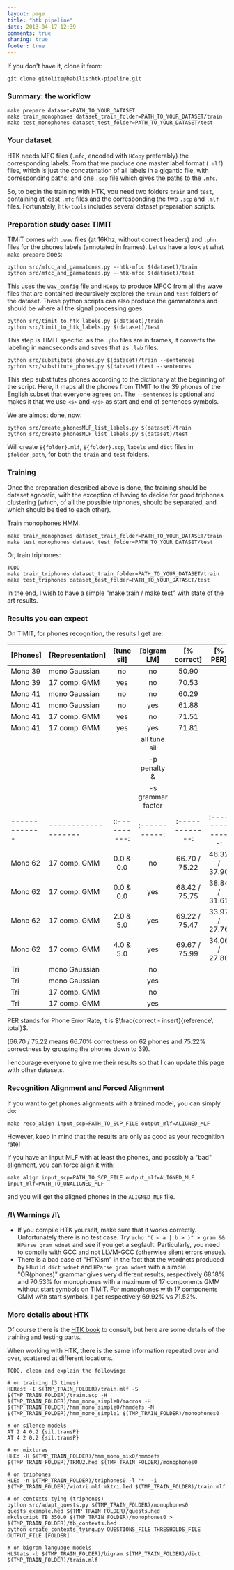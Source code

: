 ```yaml
---
layout: page
title: "htk pipeline"
date: 2013-04-17 12:39
comments: true
sharing: true
footer: true
---
```


If you don't have it, clone it from:

    git clone gitolite@habilis:htk-pipeline.git

### Summary: the workflow

    make prepare dataset=PATH_TO_YOUR_DATASET
    make train_monophones dataset_train_folder=PATH_TO_YOUR_DATASET/train
    make test_monophones dataset_test_folder=PATH_TO_YOUR_DATASET/test

### Your dataset

HTK needs MFC files (`.mfc`, encoded with `HCopy` preferably) the corresponding 
labels. From that we produce one master label format (`.mlf`) files, which is 
just the concatenation of all labels in a gigantic file, with corresponding 
paths; and one `.scp` file which gives the paths to the `.mfc`. 

So, to begin the training with HTK, you need two folders `train` and `test`, 
containing at least `.mfc` files and the corresponding the two `.scp` and 
`.mlf` files. Fortunately, `htk-tools` includes several dataset preparation 
scripts. 

### Preparation study case: TIMIT

TIMIT comes with `.wav` files (at 16Khz, without correct headers) and `.phn` 
files for the phones labels (annotated in frames). Let us have a look at 
what `make prepare` does:

    python src/mfcc_and_gammatones.py --htk-mfcc $(dataset)/train
    python src/mfcc_and_gammatones.py --htk-mfcc $(dataset)/test

This uses the `wav_config` file and `HCopy` to produce MFCC from all the wave 
files that are contained (recursively explore) the `train` and `test` folders 
of the dataset. These python scripts can also produce the gammatones and should 
be where all the signal processing goes.

	python src/timit_to_htk_labels.py $(dataset)/train
	python src/timit_to_htk_labels.py $(dataset)/test

This step is TIMIT specific: as the `.phn` files are in frames, it converts 
the labeling in nanoseconds and saves that as `.lab` files.

	python src/substitute_phones.py $(dataset)/train --sentences
	python src/substitute_phones.py $(dataset)/test --sentences

This step substitutes phones according to the dictionary at the beginning of 
the script. Here, it maps all the phones from TIMIT to the 39 phones of the 
English subset that everyone agrees on. The `--sentences` is optional and 
makes it that we use `<s>` and `</s>` as start and end of sentences symbols. 

We are almost done, now:

	python src/create_phonesMLF_list_labels.py $(dataset)/train
	python src/create_phonesMLF_list_labels.py $(dataset)/test

Will create `${folder}.mlf`, `${folder}.scp`, `labels` and `dict` files in 
`$folder_path`, for both the `train` and `test` folders.

### Training

Once the preparation described above is done, the training should be dataset 
agnostic, with the exception of having to decide for good triphones clustering 
(which, of all the possible triphones, should be separated, and which should be 
tied to each other). 

Train monophones HMM:

    make train_monophones dataset_train_folder=PATH_TO_YOUR_DATASET/train
    make test_monophones dataset_test_folder=PATH_TO_YOUR_DATASET/test

Or, train triphones:

    TODO
    make train_triphones dataset_train_folder=PATH_TO_YOUR_DATASET/train
    make test_triphones dataset_test_folder=PATH_TO_YOUR_DATASET/test

In the end, I wish to have a simple "make train / make test" with state of the 
art results.


### Results you can expect

On TIMIT, for phones recognition, the results I get are:

| [Phones]      | [Representation]    | [tune sil] | [bigram LM] | [% correct]   | [% PER]       |
| ------------- | ------------------- |:-----------:|:-----------:|:-------------:|:-------------:|
| Mono 39       | mono Gaussian       |  no        | no          | 50.90         |               |
| Mono 39       | 17 comp. GMM        |  yes       | no          | 70.53         |               |
| Mono 41       | mono Gaussian       |  no        | no          | 60.29         |               |
| Mono 41       | mono Gaussian       |  no        | yes         | 61.88         |               |
| Mono 41       | 17 comp. GMM        |  yes       | no          | 71.51         |               |
| Mono 41       | 17 comp. GMM        |  yes       | yes         | 71.81         |               |
|       |     |  |all tune sil|  |    | 
| | | | -p penalty & | | | |
| | | | -s grammar factor | | | |
| ------------- | ------------------- |::----------:|:-----------:|:-------------:|:-------------:|
| Mono 62       | 17 comp. GMM        |  0.0 & 0.0  | no          | 66.70 / 75.22 | 46.32 / 37.90 |
| Mono 62       | 17 comp. GMM        |  0.0 & 0.0  | yes         | 68.42 / 75.75 | 38.84 / 31.61 |
| Mono 62       | 17 comp. GMM        |  2.0 & 5.0  | yes         | 69.22 / 75.47 | 33.97 / 27.76 |
| Mono 62       | 17 comp. GMM        |  4.0 & 5.0  | yes         | 69.67 / 75.99 | 34.06 / 27.80 |
| Tri           | mono Gaussian       |             | no          |               |               |
| Tri           | mono Gaussian       |             | yes         |               |               |
| Tri           | 17 comp. GMM        |             | no          |               |               |
| Tri           | 17 comp. GMM        |             | yes         |               |               |

PER stands for Phone Error Rate, it is $\frac{correct - insert}{reference\ total}$.

(66.70 / 75.22 means 66.70% correctness on 62 phones and 75.22% correctness by grouping the phones down to 39).

I encourage everyone to give me their results so that I can update this page 
with other datasets.

### Recognition Alignment and Forced Alignment

If you want to get phones alignments with a trained model, you can simply do:

    make reco_align input_scp=PATH_TO_SCP_FILE output_mlf=ALIGNED_MLF 

However, keep in mind that the results are only as good as your recognition 
rate!

If you have an input MLF with at least the phones, and possibly a "bad" 
alignment, you can force align it with:

    make align input_scp=PATH_TO_SCP_FILE output_mlf=ALIGNED_MLF input_mlf=PATH_TO_UNALIGNED_MLF

and you will get the aligned phones in the `ALIGNED_MLF` file. 


### /!\ Warnings /!\

 - If you compile HTK yourself, make sure that it works correctly. 
Unfortunately there is no test case. Try `echo "( < a | b > )" > gram && HParse gram wdnet` 
and see if you get a segfault. Particularly, you need to compile with GCC 
and not LLVM-GCC (otherwise silent errors ensue).
 - There is a bad case of "HTKism" in the fact that the wordnets produced by 
`HBuild dict wdnet` and `HParse gram wdnet` with a simple "OR(phones)" grammar 
gives very different results, respectively 68.18% and 70.53% for monophones 
with a maximum of 17 components GMM without start symbols on TIMIT. For 
monophones with 17 components GMM _with_ start symbols, I get respectively 69.92% 
vs 71.52%.


### More details about HTK

Of course there is the [HTK book](http://htk.eng.cam.ac.uk/docs/docs.shtml) 
to consult, but here are some details of the training and testing parts.

When working with HTK, there is the same information repeated over and over, 
scattered at different locations.

    TODO, clean and explain the following:

	# on training (3 times)
	HERest -I $(TMP_TRAIN_FOLDER)/train.mlf -S $(TMP_TRAIN_FOLDER)/train.scp -H $(TMP_TRAIN_FOLDER)/hmm_mono_simple0/macros -H $(TMP_TRAIN_FOLDER)/hmm_mono_simple0/hmmdefs -M $(TMP_TRAIN_FOLDER)/hmm_mono_simple1 $(TMP_TRAIN_FOLDER)/monophones0 

    # on silence models
    AT 2 4 0.2 {sil.transP}
    AT 4 2 0.2 {sil.transP}

    # on mixtures
	HHEd -H $(TMP_TRAIN_FOLDER)/hmm_mono_mix0/hmmdefs $(TMP_TRAIN_FOLDER)/TRMU2.hed $(TMP_TRAIN_FOLDER)/monophones0

    # on triphones
	HLEd -n $(TMP_TRAIN_FOLDER)/triphones0 -l '*' -i $(TMP_TRAIN_FOLDER)/wintri.mlf mktri.led $(TMP_TRAIN_FOLDER)/train.mlf

    # on contexts tying (triphones)
	python src/adapt_quests.py $(TMP_TRAIN_FOLDER)/monophones0 quests_example.hed $(TMP_TRAIN_FOLDER)/quests.hed
	mkclscript TB 350.0 $(TMP_TRAIN_FOLDER)/monophones0 > $(TMP_TRAIN_FOLDER)/tb_contexts.hed
    python create_contexts_tying.py QUESTIONS_FILE THRESHOLDS_FILE OUTPUT_FILE [FOLDER]

    # on bigram language models
	HLStats -b $(TMP_TRAIN_FOLDER)/bigram $(TMP_TRAIN_FOLDER)/dict $(TMP_TRAIN_FOLDER)/train.mlf

